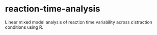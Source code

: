 # reaction-time-analysis
Linear mixed model analysis of reaction time variability across distraction conditions using R.
